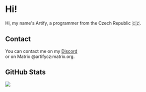 <h1>
    Hi!
</h1>

<p>
    Hi, my name's Artify, a programmer from the Czech Republic 🇨🇿.
</p>

<h2>
    Contact
</h2>

<p>
    You can contact me on my <a href="https://discord.com/users/663768372168753152">Discord</a><br />
    or on Matrix @artifycz:matrix.org.
</p>

<h2>
    GitHub Stats
</h2>

<img src="https://metrics.lecoq.io/ArtifyCZ?template=classic&repositories.forks=true&isocalendar=1&languages=1&isocalendar.duration=half-year&languages.limit=8&languages.sections=most-used&languages.colors=github&languages.details=percentage&languages.threshold=0%25&languages.indepth=false&languages.categories=markup%2C%20programming&languages.recent.categories=markup%2C%20programming&languages.recent.load=300&languages.recent.days=14&config.timezone=Europe%2FPrague"></img>

